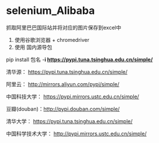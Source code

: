 # selenium_Alibaba

抓取阿里巴巴国际站并将对应的图片保存到excel中

1. 使用谷歌浏览器 + chromedriver
2. 使用 国内源导包

pip install 包名 -**i https://pypi.tuna.tsinghua.edu.cn/simple/**

清华源： https://pypi.tuna.tsinghua.edu.cn/simple/

阿里云： http://mirrors.aliyun.com/pypi/simple/

中国科技大学： https://pypi.mirrors.ustc.edu.cn/simple/

豆瓣(douban)：http://pypi.douban.com/simple/

清华大学： https://pypi.tuna.tsinghua.edu.cn/simple/

中国科学技术大学： http://pypi.mirrors.ustc.edu.cn/simple/
